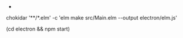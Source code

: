 *

chokidar '**/*.elm' -c 'elm make src/Main.elm --output electron/elm.js'

(cd electron && npm start)

